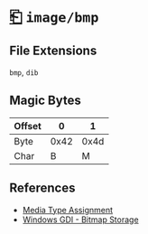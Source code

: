 # [⎗](../README.md) `image/bmp`

## File Extensions

`bmp`, `dib`

## Magic Bytes

| Offset | 0    | 1    |
| ------ | ---- | ---- |
| Byte   | 0x42 | 0x4d |
| Char   | B    | M    |

## References

- [Media Type Assignment](https://www.iana.org/assignments/media-types/image/bmp)
- [Windows GDI - Bitmap Storage](https://learn.microsoft.com/en-us/windows/win32/gdi/bitmap-storage)
